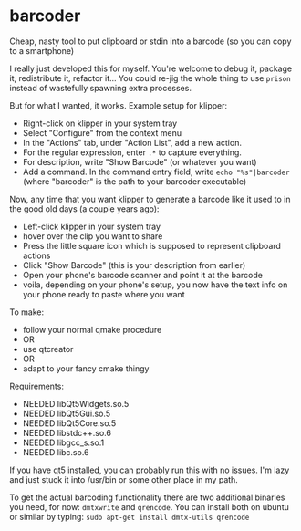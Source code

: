 # barcoder
Cheap, nasty tool to put clipboard or stdin into a barcode (so you can copy to a smartphone)

I really just developed this for myself. You're welcome to debug it, package it, redistribute it, refactor it...
You could re-jig the whole thing to use `prison` instead of wastefully spawning extra processes.

But for what I wanted, it works.
Example setup for klipper:
* Right-click on klipper in your system tray
* Select "Configure" from the context menu
* In the "Actions" tab, under "Action List", add a new action.
* For the regular expression, enter `.*` to capture everything.
* For description, write "Show Barcode" (or whatever you want)
* Add a command. In the command entry field, write `echo "%s"|barcoder` (where "barcoder" is the path to your barcoder executable)

Now, any time that you want klipper to generate a barcode like it used to in the good old days (a couple years ago):
* Left-click klipper in your system tray
* hover over the clip you want to share
* Press the little square icon which is supposed to represent clipboard actions
* Click "Show Barcode" (this is your description from earlier)
* Open your phone's barcode scanner and point it at the barcode
* voila, depending on your phone's setup, you now have the text info on your phone ready to paste where you want

To make:
* follow your normal qmake procedure
* OR
* use qtcreator
* OR
* adapt to your fancy cmake thingy

Requirements:
*  NEEDED               libQt5Widgets.so.5
*  NEEDED               libQt5Gui.so.5
*  NEEDED               libQt5Core.so.5
*  NEEDED               libstdc++.so.6
*  NEEDED               libgcc_s.so.1
*  NEEDED               libc.so.6
  
  If you have qt5 installed, you can probably run this with no issues. I'm lazy and just stuck it into /usr/bin or some other place
  in my path.
  
  To get the actual barcoding functionality there are two additional binaries you need, for now: `dmtxwrite` and `qrencode`.
  You can install both on ubuntu or similar by typing:
`sudo apt-get install dmtx-utils qrencode`
